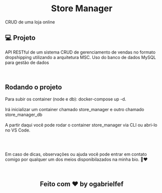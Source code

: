 <h1 align="center">Store Manager</h1>

<p>
CRUD de uma loja online
</p>


## 💻 Projeto

API RESTful de um sistema CRUD de gerenciamento de vendas no formato dropshipping utilizando a arquitetura MSC. Uso do banco de dados MySQL para gestão de dados

</br>

## Rodando o projeto

Para subir os container (node e db): docker-compose up -d.
</br>
</br>
Irá inicializar um container chamado store_manager e outro chamado store_manager_db
</br>
</br>
A partir daqui você pode rodar o container store_manager via CLI ou abri-lo no VS Code.

</br>
</br>
<p>
Em caso de dicas, observações ou ajuda você pode entrar em contato comigo por qualquer um dos meios disponibilazados na minha bio. 🙂❤️
</p>

</br>

<h2 align="center">Feito com ♥ by ogabrielfef</h2>
